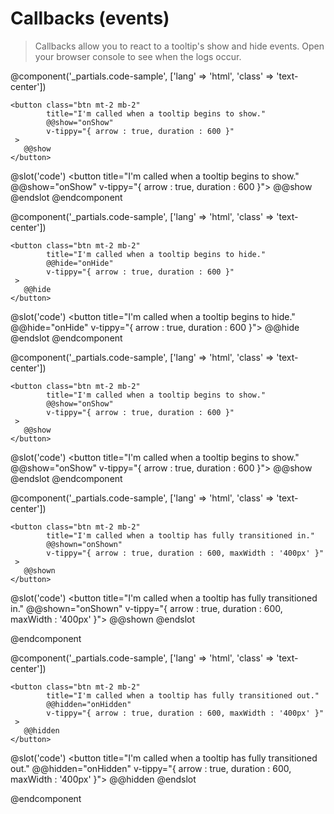 # Callbacks (events)
> Callbacks allow you to react to a tooltip's show and hide events. Open your browser console to see when the logs occur.
<events-table-v2/>

@component('_partials.code-sample', ['lang' => 'html', 'class' => 'text-center']) 

    <button class="btn mt-2 mb-2" 
            title="I'm called when a tooltip begins to show."
            @@show="onShow"
            v-tippy="{ arrow : true, duration : 600 }"
     >
       @@show
    </button>

@slot('code')
<button title="I'm called when a tooltip begins to show."
        @@show="onShow"
        v-tippy="{ arrow : true, duration : 600 }">
    @@show
</button>
@endslot 
@endcomponent

@component('_partials.code-sample', ['lang' => 'html', 'class' => 'text-center']) 

    <button class="btn mt-2 mb-2" 
            title="I'm called when a tooltip begins to hide."
            @@hide="onHide"
            v-tippy="{ arrow : true, duration : 600 }"
     >
       @@hide
    </button>

@slot('code')
<button title="I'm called when a tooltip begins to hide."
        @@hide="onHide"
        v-tippy="{ arrow : true, duration : 600 }">
    @@hide
</button>
@endslot 
@endcomponent

@component('_partials.code-sample', ['lang' => 'html', 'class' => 'text-center']) 

    <button class="btn mt-2 mb-2" 
            title="I'm called when a tooltip begins to show."
            @@show="onShow"
            v-tippy="{ arrow : true, duration : 600 }"
     >
       @@show
    </button>

@slot('code')
<button title="I'm called when a tooltip begins to show."
        @@show="onShow"
        v-tippy="{ arrow : true, duration : 600 }">
    @@show
</button>
@endslot 
@endcomponent

@component('_partials.code-sample', ['lang' => 'html', 'class' => 'text-center']) 

    <button class="btn mt-2 mb-2" 
            title="I'm called when a tooltip has fully transitioned in."
            @@shown="onShown"
            v-tippy="{ arrow : true, duration : 600, maxWidth : '400px' }"
     >
       @@shown
    </button>

@slot('code')
<button title="I'm called when a tooltip has fully transitioned in."
        @@shown="onShown"
        v-tippy="{ arrow : true, duration : 600, maxWidth : '400px' }">
    @@shown
</button>
@endslot 

@endcomponent

@component('_partials.code-sample', ['lang' => 'html', 'class' => 'text-center']) 

    <button class="btn mt-2 mb-2" 
            title="I'm called when a tooltip has fully transitioned out."
            @@hidden="onHidden"
            v-tippy="{ arrow : true, duration : 600, maxWidth : '400px' }"
     >
       @@hidden
    </button>

@slot('code')
<button title="I'm called when a tooltip has fully transitioned out."
        @@hidden="onHidden"
        v-tippy="{ arrow : true, duration : 600, maxWidth : '400px' }">
    @@hidden
</button>
@endslot 

@endcomponent
